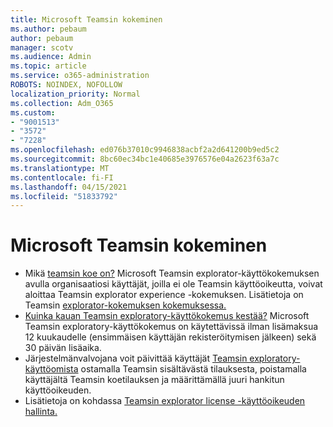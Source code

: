 ```yaml
---
title: Microsoft Teamsin kokeminen
ms.author: pebaum
author: pebaum
manager: scotv
ms.audience: Admin
ms.topic: article
ms.service: o365-administration
ROBOTS: NOINDEX, NOFOLLOW
localization_priority: Normal
ms.collection: Adm_O365
ms.custom:
- "9001513"
- "3572"
- "7228"
ms.openlocfilehash: ed076b37010c9946838acbf2a2d641200b9ed5c2
ms.sourcegitcommit: 8bc60ec34bc1e40685e3976576e04a2623f63a7c
ms.translationtype: MT
ms.contentlocale: fi-FI
ms.lasthandoff: 04/15/2021
ms.locfileid: "51833792"
---
```

# <a name="microsoft-teams-exploratory-experience"></a>Microsoft Teamsin kokeminen

- Mikä [teamsin koe on?](https://docs.microsoft.com/microsoftteams/teams-exploratory) Microsoft Teamsin explorator-käyttökokemuksen avulla organisaatiosi käyttäjät, joilla ei ole Teamsin käyttöoikeutta, voivat aloittaa Teamsin explorator experience -kokemuksen. Lisätietoja on Teamsin [explorator-kokemuksen kokemuksessa.](https://docs.microsoft.com/microsoftteams/teams-exploratory#whats-in-the-teams-exploratory-experience)
- [Kuinka kauan Teamsin exploratory-käyttökokemus kestää?](https://docs.microsoft.com/microsoftteams/teams-exploratory#how-long-does-the-teams-exploratory-experience-last) Microsoft Teamsin exploratory-käyttökokemus on käytettävissä ilman lisämaksua 12 kuukaudelle (ensimmäisen käyttäjän rekisteröitymisen jälkeen) sekä 30 päivän lisäaika.
- Järjestelmänvalvojana voit päivittää käyttäjät [Teamsin exploratory-käyttöomista](https://docs.microsoft.com/microsoftteams/teams-exploratory#upgrade-users-from-the-teams-exploratory-license) ostamalla Teamsin sisältävästä tilauksesta, poistamalla käyttäjältä Teamsin koetilauksen ja määrittämällä juuri hankitun käyttöoikeuden.
- Lisätietoja on kohdassa [Teamsin explorator license -käyttöoikeuden hallinta.](https://docs.microsoft.com/microsoftteams/teams-exploratory)
